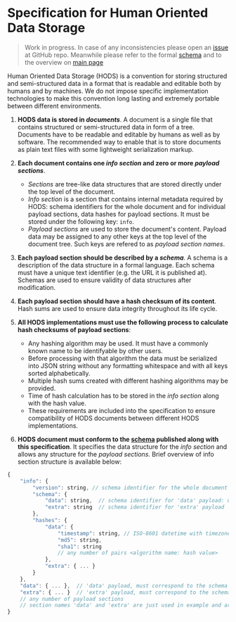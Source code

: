 # Specification for Human Oriented Data Storage


> Work in progress. In case of any inconsistencies please open an [issue] at
> GitHub repo. Meanwhile please refer to the formal [schema] and to the
> overview on [main page](/)


Human Oriented Data Storage (HODS) is a convention for storing structured and
semi-structured data in a format that is readable and editable both by humans
and by machines. We do not impose specific implementation technologies to make
this convention long lasting and extremely portable between different
environments.

1. **HODS data is stored in _documents_**. A document is a single file that
contains structured or semi-structured data in form of a tree. Documents have
to be readable and editable by humans as well as by software. The recommended
way to enable that is to store documents as plain text files with some
lightweight serialization markup.

2. **Each document contains one _info section_ and zero or more _payload
sections_**.
    - _Sections_ are tree-like data structures that are stored directly under
      the top level of the document.
    - _Info section_ is a section that contains internal metadata required by
      HODS: schema identifiers for the whole document and for individual
      payload sections, data hashes for payload sections. It must be stored
      under the following key: `info`.
    - _Payload sections_ are used to store the document's content. Payload
      data may be assigned to any other keys at the top level of the document
      tree. Such keys are refered to as _payload section names_.

3. **Each payload section should be described by a _schema_**. A schema is a
description of the data structure in a formal language. Each schema must have
a unique text identifier (e.g. the URL it is published at). Schemas are used
to ensure validity of data structures after modification.

4. **Each payload section should have a hash checksum of its content**. Hash
sums are used to ensure data integrity throughout its life cycle.

5. **All HODS implementations must use the following process to calculate hash
checksums of payload sections**:
    - Any hashing algorithm may be used. It must have a commonly known name to
      be identifyable by other users.
    - Before processing with that algorithm the data must be serialized into
      JSON string without any formatting whitespace and with all keys sorted
      alphabetically.
    - Multiple hash sums created with different hashing algorithms may be
      provided.
    - Time of hash calculation has to be stored in the _info section_ along
      with the hash value.
    - These requirements are included into the specification to ensure
      compatibility of HODS documents between different HODS implementations.

6. **HODS document must conform to the [schema] published along with this
specification**. It specifies the data structure for the _info section_ and
allows any structure for the _payload sections_. Brief overview of info
section structure is available below:

```javascript
{
    "info": {
        "version": string, // schema identifier for the whole document (usually URL)
        "schema": {
            "data": string,  // schema identifier for 'data' payload: url, filepath or name
            "extra": string  // schema identifier for 'extra' payload
        },
        "hashes": {
            "data": {
                "timestamp": string, // ISO-8601 datetime with timezone (human-readable)
                "md5": string,
                "sha1": string
                // any number of pairs <algorithm name: hash value>
            },
            "extra": { ... }
        }
    },
    "data": { ... },  // 'data' payload, must correspond to the schema referenced above
    "extra": { ... }  // 'extra' payload, must correspond to the schema referenced above
    // any number of payload sections
    // section names 'data' and 'extra' are just used in example and are not required
}
```


[issue]: https://github.com/sio/hods/issues
[schema]: schemas.md

